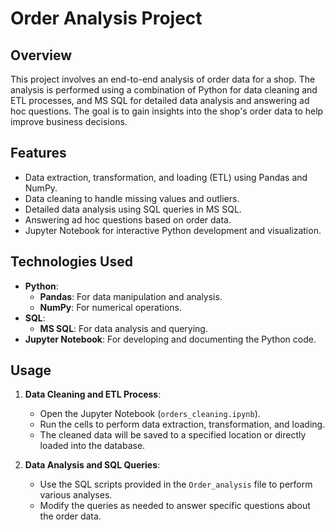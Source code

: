 # Order Analysis Project

## Overview
This project involves an end-to-end analysis of order data for a shop. The analysis is performed using a combination of Python for data cleaning and ETL processes, and MS SQL for detailed data analysis and answering ad hoc questions. The goal is to gain insights into the shop's order data to help improve business decisions.

## Features
- Data extraction, transformation, and loading (ETL) using Pandas and NumPy.
- Data cleaning to handle missing values and outliers.
- Detailed data analysis using SQL queries in MS SQL.
- Answering ad hoc questions based on order data.
- Jupyter Notebook for interactive Python development and visualization.

## Technologies Used
- **Python**:
  - **Pandas**: For data manipulation and analysis.
  - **NumPy**: For numerical operations.
- **SQL**:
  - **MS SQL**: For data analysis and querying.
- **Jupyter Notebook**: For developing and documenting the Python code.


## Usage
1. **Data Cleaning and ETL Process**:
   - Open the Jupyter Notebook (`orders_cleaning.ipynb`).
   - Run the cells to perform data extraction, transformation, and loading.
   - The cleaned data will be saved to a specified location or directly loaded into the database.

2. **Data Analysis and SQL Queries**:
   - Use the SQL scripts provided in the `Order_analysis` file to perform various analyses.
   - Modify the queries as needed to answer specific questions about the order data.

